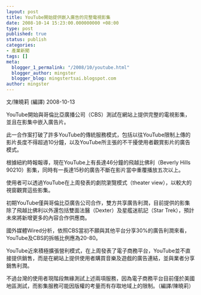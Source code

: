 ```yaml
---
layout: post
title: YouTube開始提供嵌入廣告的完整電視影集
date: 2008-10-14 15:23:00.000000000 +08:00
type: post
published: true
status: publish
categories:
- 產業新聞
tags: []
meta:
  blogger_1_permalink: "/2008/10/youtube.html"
  blogger_author: mingster
  blogger_blog: mingstertsai.blogspot.com
author: mingster
---
```

<p>文/陳曉莉 (編譯) 2008-10-13</p>
<p>YouTube開始與哥倫比亞廣播公司（CBS）測試在網站上提供完整的電視影集，並且在影集中嵌入廣告片。</p>
<p>此一合作案打破了許多YouTube的傳統服務模式，包括以往YouTube限制上傳的影片長度不得超過10分鐘，以及YouTube所主張的不干擾使用者觀賞影片的廣告模式。</p>
<p>根據紐約時報報導，現在YouTube上有長達46分鐘的飛越比佛利（Beverly Hills 90210）影集，同時有一長達15秒的廣告不斷在影片當中重覆播放五次以上。</p>
<p>使用者可以透過YouTube在上周發表的劇院瀏覽模式（theater view），以較大的視窗觀賞這些影集。</p>
<p>初期YouTube僅與哥倫比亞廣告公司合作，雙方共享廣告利潤，目前提供的影集除了飛越比佛利以外還包括雙面法醫（Dexter）及星艦迷航記（Star Trek），預計未來將新增更多的內容合作供應商。</p>
<p>國外媒體Wired分析，依照CBS當初不願與其他平台分享30%的廣告利潤來看，YouTube及CBS的拆帳比例應為20-80。</p>
<p>YouTube近來積極擴張營利模式，在上周發表了電子商務平台，YouTube並不直接提供銷售，而是在網站上提供使用者購買音樂及遊戲的廣告連結，並與業者分享銷售利潤。</p>
<p>不過台灣的使用者現階段無緣測試上述兩項服務，因為電子商務平台目前僅於美國地區測試，而影集服務可能因版權的考量而有存取地域上的限制。（編譯/陳曉莉）</p>
